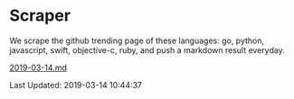 # Scraper

We scrape the github trending page of these languages: go, python, javascript, swift, objective-c, ruby, and push a markdown result everyday.

[2019-03-14.md](https://github.com/henson/Scraper/blob/master/2019-03-14.md)

Last Updated: 2019-03-14 10:44:37